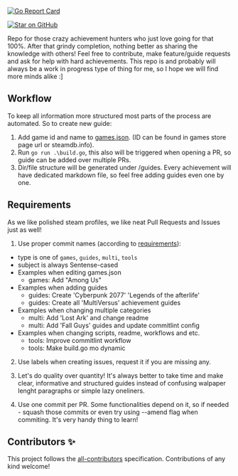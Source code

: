 [![Go Report Card](https://goreportcard.com/badge/github.com/LukoJy3D/perfect100)](https://goreportcard.com/report/github.com/LukoJy3D/perfect100)

<!-- ALL-CONTRIBUTORS-BADGE:START - Do not remove or modify this section -->

<!-- ALL-CONTRIBUTORS-BADGE:END -->

[![Star on GitHub](https://img.shields.io/github/stars/LukoJy3D/perfect100.svg?style=social)](https://github.com/LukoJy3D/perfect100/stargazers)

Repo for those crazy achievement hunters who just love going for that 100%. After that grindy completion, nothing better as sharing the knowledge with others!
Feel free to contribute, make feature/guide requests and ask for help with hard achievements. This repo is and probably will always be a work in progress type of thing for me, so I hope we will find more minds alike :]

## Workflow

To keep all information more structured most parts of the process are automated. So to create new guide:

1. Add game id and name to [games.json](/games.json). (ID can be found in games store page url or steamdb.info).
2. Run `go run .\build.go`, this also will be triggered when opening a PR, so guide can be added over multiple PRs.
3. Dir/file structure will be generated under /guides. Every achievement will have dedicated markdown file, so feel free adding guides even one by one.

## Requirements

As we like polished steam profiles, we like neat Pull Requests and Issues just as well!

1. Use proper commit names (according to [requirements](.github/workflows/commitlint.config.js)):
- type is one of `games`, `guides`, `multi`, `tools`
- subject is always Sentense-cased
- Examples when editing games.json
  - games: Add "Among Us"
- Examples when adding guides
  - guides: Create 'Cyberpunk 2077' 'Legends of the afterlife'
  - guides: Create all 'MultiVersus' achievement guides
- Examples when changing multiple categories
  - multi: Add 'Lost Ark' and change readme
  - multi: Add 'Fall Guys' guides and update commitlint config
- Examples when changing scripts, readme, workflows and etc.
  - tools: Improve commitlint workflow
  - tools: Make build.go mo dynamic

2. Use labels when creating issues, request it if you are missing any.

3. Let's do quality over quantity! It's always better to take time and make clear, informative and structured guides instead of confusing walpaper lenght paragraphs or simple lazy oneliners.

4. Use one commit per PR. Some functionalities depend on it, so if needed - squash those commits or even try using --amend flag when commiting. It's very handy thing to learn!

## Contributors ✨

This project follows the [all-contributors](https://github.com/all-contributors/all-contributors) specification. Contributions of any kind welcome!

<!-- ALL-CONTRIBUTORS-LIST:START - Do not remove or modify this section -->

<!-- prettier-ignore-start -->

<!-- markdownlint-disable -->

<!-- markdownlint-restore -->

<!-- prettier-ignore-end -->

<!-- ALL-CONTRIBUTORS-LIST:END -->
